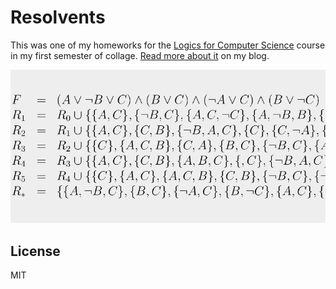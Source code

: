 # Resolvents

This was one of my homeworks for the [Logics for Computer Science][course]
course in my first semester of collage. [Read more about it][blog] on my blog.

![Resolvents screenshot](screenshot.png)

## License

MIT

[course]: http://profs.info.uaic.ro/~masalagiu/l.php
[blog]: http://nechifor.net/blog/resolvents
